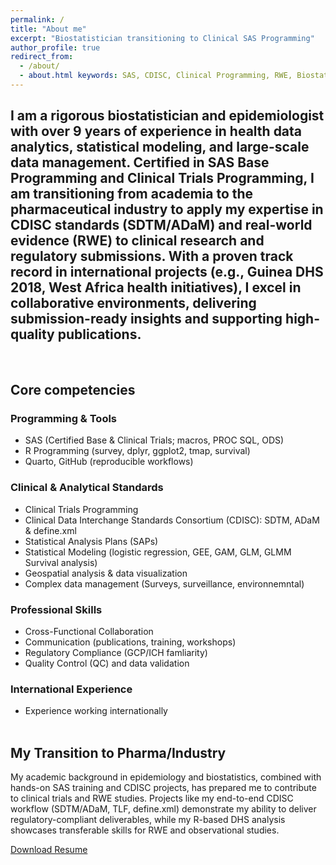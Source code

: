 ```yaml
---
permalink: /
title: "About me"
excerpt: "Biostatistician transitioning to Clinical SAS Programming"
author_profile: true
redirect_from: 
  - /about/
  - about.html keywords: SAS, CDISC, Clinical Programming, RWE, Biostatistics, Epidemiology
---
```


I am a rigorous biostatistician and epidemiologist with over 9 years of experience in health data analytics, statistical modeling, and large-scale data management. Certified in SAS Base Programming and Clinical Trials Programming, I am transitioning from academia to the pharmaceutical industry to apply my expertise in CDISC standards (SDTM/ADaM) and real-world evidence (RWE) to clinical research and regulatory submissions. With a proven track record in international projects (e.g., Guinea DHS 2018, West Africa health initiatives), I excel in collaborative environments, delivering submission-ready insights and supporting high-quality publications.
--- 
<br/>

## Core competencies

### Programming & Tools
- SAS (Certified Base & Clinical Trials; macros, PROC SQL, ODS)
- R Programming (survey, dplyr, ggplot2, tmap, survival)
- Quarto, GitHub (reproducible workflows)

### Clinical & Analytical Standards
- Clinical Trials Programming
- Clinical Data Interchange Standards Consortium (CDISC): SDTM, ADaM & define.xml
- Statistical Analysis Plans (SAPs)
- Statistical Modeling (logistic regression, GEE, GAM, GLM, GLMM Survival analysis)
- Geospatial analysis & data visualization
- Complex data management (Surveys, surveillance, environnemntal)

### Professional Skills
- Cross-Functional Collaboration
- Communication (publications, training, workshops)
- Regulatory Compliance (GCP/ICH famliarity)
- Quality Control (QC) and data validation

### International Experience
- Experience working internationally
<br/><br/>

## My Transition to Pharma/Industry
My academic background in epidemiology and biostatistics, combined with hands-on SAS training and CDISC projects, has prepared me to contribute to clinical trials and RWE studies. Projects like my end-to-end CDISC workflow (SDTM/ADaM, TLF, define.xml) demonstrate my ability to deliver regulatory-compliant deliverables, while my R-based DHS analysis showcases transferable skills for RWE and observational studies.

<a href="/Ousmane Diallo - Resume_updated.pdf" download>Download Resume</a>

